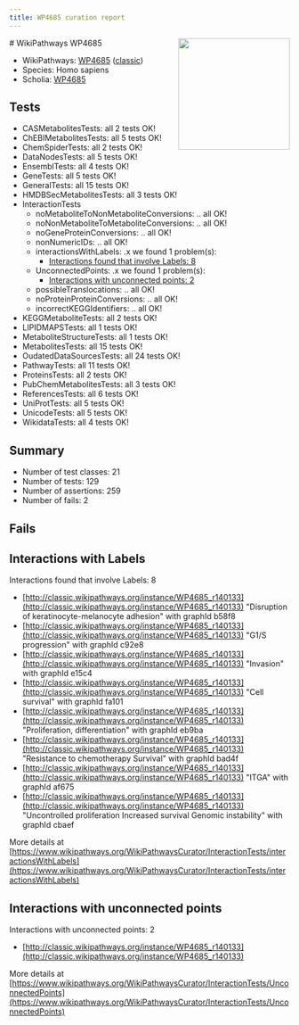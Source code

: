```yaml
---
title: WP4685 curation report
---
```


<img style="float: right; width: 200px" src="https://upload.wikimedia.org/wikipedia/commons/thumb/8/83/Wplogo_with_text_500.png/640px-Wplogo_with_text_500.png" />
# WikiPathways WP4685

* WikiPathways: [WP4685](https://wikipathways.org/pathways/WP4685) ([classic](https://classic.wikipathways.org/instance/WP4685))
* Species: Homo sapiens
* Scholia: [WP4685](https://scholia.toolforge.org/wikipathways/WP4685)
## Tests
* CASMetabolitesTests: all 2 tests OK!
* ChEBIMetabolitesTests: all 5 tests OK!
* ChemSpiderTests: all 2 tests OK!
* DataNodesTests: all 5 tests OK!
* EnsemblTests: all 4 tests OK!
* GeneTests: all 5 tests OK!
* GeneralTests: all 15 tests OK!
* HMDBSecMetabolitesTests: all 3 tests OK!
* InteractionTests
    * noMetaboliteToNonMetaboliteConversions: .. all OK!
    * noNonMetaboliteToMetaboliteConversions: .. all OK!
    * noGeneProteinConversions: .. all OK!
    * nonNumericIDs: .. all OK!
    * interactionsWithLabels: .x we found 1 problem(s):
        * [Interactions found that involve Labels: 8](#630d267f)
    * UnconnectedPoints: .x we found 1 problem(s):
        * [Interactions with unconnected points: 2](#35a61ada)
    * possibleTranslocations: .. all OK!
    * noProteinProteinConversions: .. all OK!
    * incorrectKEGGIdentifiers: .. all OK!
* KEGGMetaboliteTests: all 2 tests OK!
* LIPIDMAPSTests: all 1 tests OK!
* MetaboliteStructureTests: all 1 tests OK!
* MetabolitesTests: all 15 tests OK!
* OudatedDataSourcesTests: all 24 tests OK!
* PathwayTests: all 11 tests OK!
* ProteinsTests: all 2 tests OK!
* PubChemMetabolitesTests: all 3 tests OK!
* ReferencesTests: all 6 tests OK!
* UniProtTests: all 5 tests OK!
* UnicodeTests: all 5 tests OK!
* WikidataTests: all 4 tests OK!


## Summary

* Number of test classes: 21
* Number of tests: 129
* Number of assertions: 259
* Number of fails: 2

## Fails

<a name="630d267f" />

## Interactions with Labels

Interactions found that involve Labels: 8

* [http://classic.wikipathways.org/instance/WP4685_r140133](http://classic.wikipathways.org/instance/WP4685_r140133) "Disruption of
keratinocyte-melanocyte adhesion" with graphId b58f8
* [http://classic.wikipathways.org/instance/WP4685_r140133](http://classic.wikipathways.org/instance/WP4685_r140133) "G1/S progression" with graphId c92e8
* [http://classic.wikipathways.org/instance/WP4685_r140133](http://classic.wikipathways.org/instance/WP4685_r140133) "Invasion" with graphId e15c4
* [http://classic.wikipathways.org/instance/WP4685_r140133](http://classic.wikipathways.org/instance/WP4685_r140133) "Cell survival" with graphId fa101
* [http://classic.wikipathways.org/instance/WP4685_r140133](http://classic.wikipathways.org/instance/WP4685_r140133) "Proliferation, differentiation" with graphId eb9ba
* [http://classic.wikipathways.org/instance/WP4685_r140133](http://classic.wikipathways.org/instance/WP4685_r140133) "Resistance to chemotherapy
Survival" with graphId bad4f
* [http://classic.wikipathways.org/instance/WP4685_r140133](http://classic.wikipathways.org/instance/WP4685_r140133) "ITGA" with graphId af675
* [http://classic.wikipathways.org/instance/WP4685_r140133](http://classic.wikipathways.org/instance/WP4685_r140133) "Uncontrolled proliferation
Increased survival
Genomic instability" with graphId cbaef


More details at [https://www.wikipathways.org/WikiPathwaysCurator/InteractionTests/interactionsWithLabels](https://www.wikipathways.org/WikiPathwaysCurator/InteractionTests/interactionsWithLabels)

<a name="35a61ada" />

## Interactions with unconnected points

Interactions with unconnected points: 2

* [http://classic.wikipathways.org/instance/WP4685_r140133](http://classic.wikipathways.org/instance/WP4685_r140133)


More details at [https://www.wikipathways.org/WikiPathwaysCurator/InteractionTests/UnconnectedPoints](https://www.wikipathways.org/WikiPathwaysCurator/InteractionTests/UnconnectedPoints)

